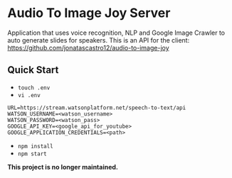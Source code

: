 # Audio To Image Joy Server
Application that uses voice recognition, NLP and Google Image Crawler to auto generate slides for speakers.
This is an API for the client: https://github.com/jonatascastro12/audio-to-image-joy  

## Quick Start
- `touch .env`  
- `vi .env`  
```
URL=https://stream.watsonplatform.net/speech-to-text/api
WATSON_USERNAME=<watson_username>
WATSON_PASSWORD=<watson_pass>
GOOGLE_API_KEY=<google_api_for_youtube>
GOOGLE_APPLICATION_CREDENTIALS=<path>
```  
- `npm install` 
- `npm start`  

**This project is no longer maintained.**
